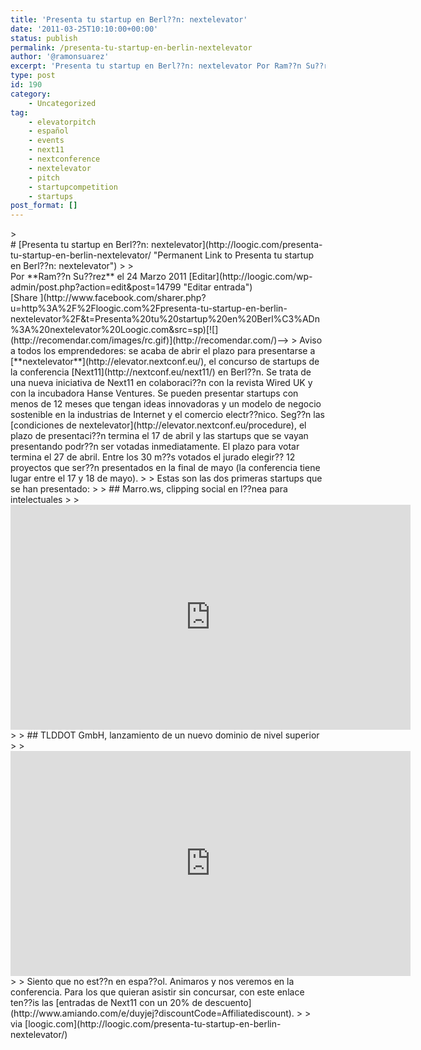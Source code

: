```yaml
---
title: 'Presenta tu startup en Berl??n: nextelevator'
date: '2011-03-25T10:10:00+00:00'
status: publish
permalink: /presenta-tu-startup-en-berlin-nextelevator
author: '@ramonsuarez'
excerpt: 'Presenta tu startup en Berl??n: nextelevator Por Ram??n Su??rez el 24 Marzo 2011 Editar Share --&gt; Aviso a todos los emprendedores: se acaba de abrir el plazo para presentarse a nextelevator, el concurso de startups de la conferencia Next11 en Berl??n....'
type: post
id: 190
category:
    - Uncategorized
tag:
    - elevatorpitch
    - español
    - events
    - next11
    - nextconference
    - nextelevator
    - pitch
    - startupcompetition
    - startups
post_format: []
---
```

<div class="posterous_bookmarklet_entry">> <div class="entry"># [Presenta tu startup en Berl??n: nextelevator](http://loogic.com/presenta-tu-startup-en-berlin-nextelevator/ "Permanent Link to Presenta tu startup en Berl??n: nextelevator")
> 
> </div><div class="post-content"><span class="post-date" style="float:left;">Por **Ram??n Su??rez** el 24 Marzo 2011 [Editar](http://loogic.com/wp-admin/post.php?action=edit&post=14799 "Editar entrada")</span> [<span class="fb_share_size_Small "><span class="FBConnectButton FBConnectButton_Small" style="cursor:pointer;"><span class="FBConnectButton_Text">Share</span></span><span class="fb_share_count fb_share_no_count fb_share_count_right"><span class="fb_share_count_inner"> </span></span></span>](http://www.facebook.com/sharer.php?u=http%3A%2F%2Floogic.com%2Fpresenta-tu-startup-en-berlin-nextelevator%2F&t=Presenta%20tu%20startup%20en%20Berl%C3%ADn%3A%20nextelevator%20Loogic.com&src=sp)[![](http://recomendar.com/images/rc.gif)](http://recomendar.com/)–&gt;  
> Aviso a todos los emprendedores: se acaba de abrir el plazo para presentarse a [**nextelevator**](http://elevator.nextconf.eu/), el concurso de startups de la conferencia [Next11](http://nextconf.eu/next11/) en Berl??n. Se trata de una nueva iniciativa de Next11 en colaboraci??n con la revista Wired UK y con la incubadora Hanse Ventures. Se pueden presentar startups con menos de 12 meses que tengan ideas innovadoras y un modelo de negocio sostenible en la industrias de Internet y el comercio electr??nico. Seg??n las [condiciones de nextelevator](http://elevator.nextconf.eu/procedure), el plazo de presentaci??n termina el 17 de abril y las startups que se vayan presentando podr??n ser votadas inmediatamente. El plazo para votar termina el 27 de abril. Entre los 30 m??s votados el jurado elegir?? 12 proyectos que ser??n presentados en la final de mayo (la conferencia tiene lugar entre el 17 y 18 de mayo).
> 
> Estas son las dos primeras startups que se han presentado:
> 
> ## Marro.ws, clipping social en l??nea para intelectuales
> 
> <span class="embed-youtube" style="text-align:center; display: block;"><iframe allowfullscreen="true" class="youtube-player" height="360" sandbox="allow-scripts allow-same-origin allow-popups allow-presentation" src="https://www.youtube.com/embed/1VXCLdN6Ku4?version=3&rel=1&showsearch=0&showinfo=1&iv_load_policy=1&fs=1&hl=en-US&autohide=2&wmode=transparent" style="border:0;" width="640"></iframe></span>
> 
> ## TLDDOT GmbH, lanzamiento de un nuevo dominio de nivel superior
> 
> <span class="embed-youtube" style="text-align:center; display: block;"><iframe allowfullscreen="true" class="youtube-player" height="360" sandbox="allow-scripts allow-same-origin allow-popups allow-presentation" src="https://www.youtube.com/embed/zoL6N4E1zsU?version=3&rel=1&showsearch=0&showinfo=1&iv_load_policy=1&fs=1&hl=en-US&autohide=2&wmode=transparent" style="border:0;" width="640"></iframe></span>
> 
> Siento que no est??n en espa??ol. Animaros y nos veremos en la conferencia. Para los que quieran asistir sin concursar, con este enlace ten??is las [entradas de Next11 con un 20% de descuento](http://www.amiando.com/e/duyjej?discountCode=Affiliatediscount).
> 
> </div>

<div class="posterous_quote_citation">via [loogic.com](http://loogic.com/presenta-tu-startup-en-berlin-nextelevator/)</div><div></div></div>